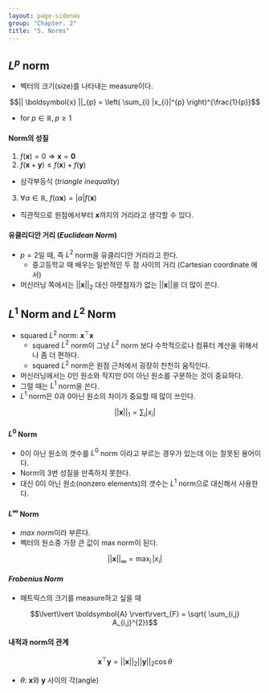 ```yaml
---
layout: page-sidenav
group: "Chapter. 2"
title: "5. Norms"
---
```



## $L^{p}$ norm

* 벡터의 크기(size)를 나타내는 measure이다.

$$|| \boldsymbol{x} ||_{p} 
= \left( \sum_{i} |x_{i}|^{p} \right)^{\frac{1}{p}}$$

* for $p \in \mathbb{R}, p \geq 1$


#### Norm의 성질

1. $f(\boldsymbol{x}) = 0 \Rightarrow \boldsymbol{x} = \boldsymbol{0}$
2. $f(\boldsymbol{x} + \boldsymbol{y}) \leq f(\boldsymbol{x}) + f(\boldsymbol{y})$
  * 삼각부등식 (*triangle inequality*)
3. $\forall \alpha \in \mathbb{R}, \ f(\alpha \boldsymbol{x}) = \lvert \alpha \rvert f(\boldsymbol{x})$

* 직관적으로 원점에서부터 $\boldsymbol{x}$까지의 거리라고 생각할 수 있다.


#### 유클리디안 거리 (*Euclidean Norm*)

* $p = 2$일 때, 즉 $L^{2}$ norm을 유클리디안 거리라고 한다.
  * 중고등학교 때 배우는 일반적인 두 점 사이의 거리 (Cartesian coordinate 에서)
* 머신러닝 쪽에서는 $\lvert\lvert \boldsymbol{x} \rvert\rvert_{2}$ 대신 아랫첨자가 없는 $\lvert\lvert \boldsymbol{x} \rvert\rvert$을 더 많이 쓴다.


## $L^{1}$ Norm and $L^{2}$ Norm
* squared $L^{2}$ norm: $\boldsymbol{x}^{\top} \boldsymbol{x}$
  * squared $L^{2}$ norm이 그냥 $L^{2}$ norm 보다 수학적으로나 컴퓨터 계산을 위해서나 좀 더 편하다.
  * squared $L^{2}$ norm은 원점 근처에서 굉장히 천천히 움직인다.
* 머신러닝에서는 0인 원소와 작지만 0이 아닌 원소를 구분하는 것이 중요하다.
* 그럴 때는 $L^{1}$ norm을 쓴다.
* $L^{1}$ norm은 0과 0아닌 원소의 차이가 중요할 때 많이 쓰인다.

 $$\lvert\lvert \boldsymbol{x} \rvert\rvert_{1} = \sum_{i} \lvert x_{i} \rvert$$


#### $L^{0}$ Norm

* 0이 아닌 원소의 갯수를 $L^{0}$ norm 이라고 부르는 경우가 있는데 이는 잘못된 용어이다.
* Norm의 3번 성질을 만족하지 못한다.
* 대신 0이 아닌 원소(nonzero elements)의 갯수는 $L^{1}$ norm으로 대신해서 사용한다.


#### $L^{\infty}$ Norm

* *max norm*이라 부른다.
* 벡터의 원소중 가장 큰 값이 max norm이 된다.

 $$\lvert\lvert \boldsymbol{x} \rvert\rvert_{\infty} = \max_{i} \, \lvert x_{i} \rvert$$


#### *Frobenius Norm*

* 매트릭스의 크기를 measure하고 싶을 때

$$\lvert\lvert \boldsymbol{A} \rvert\rvert_{F} = \sqrt{ \sum_{i,j} A_{i,j}^{2}}$$


#### 내적과 norm의 관계

$$\boldsymbol{x}^{\top} \boldsymbol{y} =
\lvert\lvert \boldsymbol{x} \rvert\rvert_{2}
\lvert\lvert \boldsymbol{y} \rvert\rvert_{2}
\cos \theta$$

* $\theta$: $\boldsymbol{x}$와 $\boldsymbol{y}$ 사이의 각(angle)

